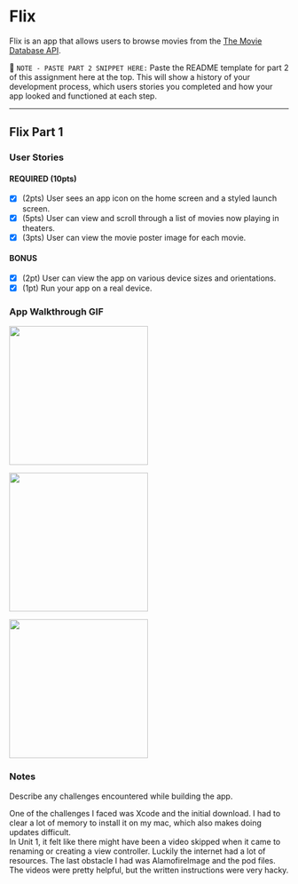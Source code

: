 # Flix

Flix is an app that allows users to browse movies from the [The Movie Database API](http://docs.themoviedb.apiary.io/#).

📝 `NOTE - PASTE PART 2 SNIPPET HERE:` Paste the README template for part 2 of this assignment here at the top. This will show a history of your development process, which users stories you completed and how your app looked and functioned at each step.

---

## Flix Part 1

### User Stories

#### REQUIRED (10pts)
- [x] (2pts) User sees an app icon on the home screen and a styled launch screen.
- [x] (5pts) User can view and scroll through a list of movies now playing in theaters.
- [x] (3pts) User can view the movie poster image for each movie.

#### BONUS
- [x] (2pt) User can view the app on various device sizes and orientations.
- [x] (1pt) Run your app on a real device.

### App Walkthrough GIF

<img src="http://g.recordit.co/ZexgYrozZD.gif" width=250><br>

<img src="http://g.recordit.co/QE20m5l2gf.gif" width=250><br>

<img src="http://g.recordit.co/HaPsiAiPdH.gif" width=250><br>

### Notes
Describe any challenges encountered while building the app.

One of the challenges I faced was Xcode and the initial download.  I had to 
clear a lot of memory to install it on my mac, which also makes doing updates difficult.  
In Unit 1, it felt like there might have been a video skipped when it came to renaming 
or creating a view controller.  Luckily the internet had a lot of resources.  The last 
obstacle I had was AlamofireImage and the pod files.  The videos were pretty helpful, 
but the written instructions were very hacky.
